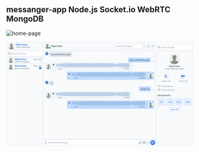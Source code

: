 ## messanger-app Node.js Socket.io WebRTC MongoDB

![home-page]()


![home-page.png](https://github.com/JavaScriptForEverything/messenger/blob/master/public/images/project_design/page/web/home-page.png)
